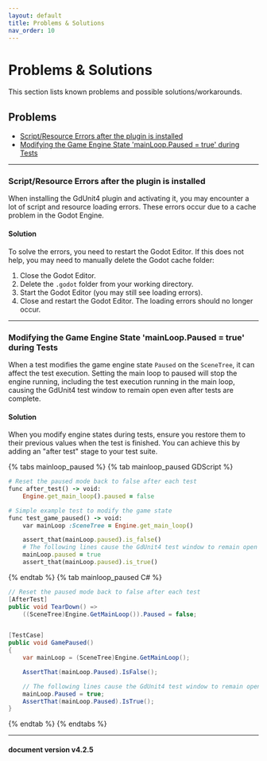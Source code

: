 ```yaml
---
layout: default
title: Problems & Solutions
nav_order: 10
---
```


# Problems & Solutions

This section lists known problems and possible solutions/workarounds.

## Problems

- [Script/Resource Errors after the plugin is installed](/gdUnit4/faq/solutions/#scriptresource-errors-after-the-plugin-is-installed)
- [Modifying the Game Engine State 'mainLoop.Paused = true' during Tests](/gdUnit4/faq/solutions/#modifying-the-game-engine-state-mainlooppaused--true-during-tests)

---

### Script/Resource Errors after the plugin is installed

When installing the GdUnit4 plugin and activating it, you may encounter a lot of script and resource loading errors. These errors occur due to a cache problem in the Godot Engine.

<h4> Solution </h4>

To solve the errors, you need to restart the Godot Editor. If this does not help, you may need to manually delete the Godot cache folder:

1. Close the Godot Editor.
2. Delete the `.godot` folder from your working directory.
3. Start the Godot Editor (you may still see loading errors).
4. Close and restart the Godot Editor. The loading errors should no longer occur.

---

### Modifying the Game Engine State 'mainLoop.Paused = true' during Tests

When a test modifies the game engine state `Paused` on the `SceneTree`, it can affect the test execution. Setting the main loop to paused will stop the engine running, including the test execution running in the main loop, causing the GdUnit4 test window to remain open even after tests are complete.

<h4> Solution </h4>

When you modify engine states during tests, ensure you restore them to their previous values when the test is finished. You can achieve this by adding an "after test" stage to your test suite.

{% tabs mainloop_paused %}
{% tab mainloop_paused GDScript %}

```ruby
# Reset the paused mode back to false after each test
func after_test() -> void:
    Engine.get_main_loop().paused = false

# Simple example test to modify the game state
func test_game_paused() -> void:
    var mainLoop :SceneTree = Engine.get_main_loop()

    assert_that(mainLoop.paused).is_false()
    # The following lines cause the GdUnit4 test window to remain open even after tests are complete
    mainLoop.paused = true
    assert_that(mainLoop.paused).is_true()
```

{% endtab %}
{% tab mainloop_paused C# %}

```cs
// Reset the paused mode back to false after each test
[AfterTest]
public void TearDown() =>
    ((SceneTree)Engine.GetMainLoop()).Paused = false;


[TestCase]
public void GamePaused()
{
    var mainLoop = (SceneTree)Engine.GetMainLoop();

    AssertThat(mainLoop.Paused).IsFalse();

    // The following lines cause the GdUnit4 test window to remain open even after tests are complete
    mainLoop.Paused = true;
    AssertThat(mainLoop.Paused).IsTrue();
}
```

{% endtab %}
{% endtabs %}

---
<h4> document version v4.2.5 </h4>
